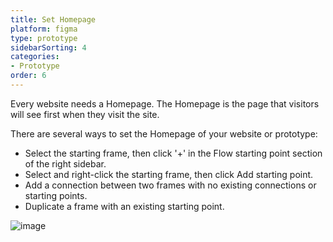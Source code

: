 ```yaml
---
title: Set Homepage
platform: figma
type: prototype
sidebarSorting: 4
categories: 
- Prototype
order: 6
---
```


Every website needs a Homepage. The Homepage is the page that visitors will see first when they visit the site.  

There are several ways to set the Homepage of your website or prototype:


* Select the starting frame, then click '+' in the Flow starting point section of the right sidebar.
* Select and right-click the starting frame, then click Add starting point.
* Add a connection between two frames with no existing connections or starting points.
* Duplicate a frame with an existing starting point.

![image](https://user-images.githubusercontent.com/87419304/127864762-b3abf635-22d1-40cf-b2c5-a092abcd72ab.png)
